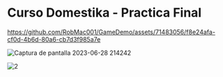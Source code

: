 # Curso Domestika - Practica Final

https://github.com/RobMac001/GameDemo/assets/71483056/f8e24afa-cf0d-4b6d-80a6-cb7d3f985a7e

![Captura de pantalla 2023-06-28 214242](https://github.com/RobMac001/GameDemo/assets/71483056/dcd5c2ef-dafd-4c34-9e1e-ac0ed2e12fa7)

![2](https://github.com/RobMac001/GameDemo/assets/71483056/45d6e3e9-5c7c-4a8a-b77e-f5616e6ba18b)



